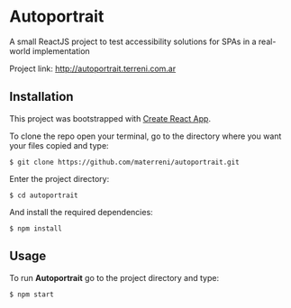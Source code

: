 # Autoportrait
A small ReactJS project to test accessibility solutions for SPAs in a real-world implementation

Project link: http://autoportrait.terreni.com.ar


## Installation
This project was bootstrapped with [Create React App](https://github.com/facebook/create-react-app).

To clone the repo open your terminal, go to the directory where you want your files copied and type:

	$ git clone https://github.com/materreni/autoportrait.git

Enter the project directory:

	$ cd autoportrait

And install the required dependencies:

	$ npm install

## Usage
To run **Autoportrait** go to the project directory and type:

	$ npm start